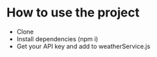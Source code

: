 # How to use the project

- Clone
- Install dependencies (npm i)
- Get your API key and add to weatherService.js



